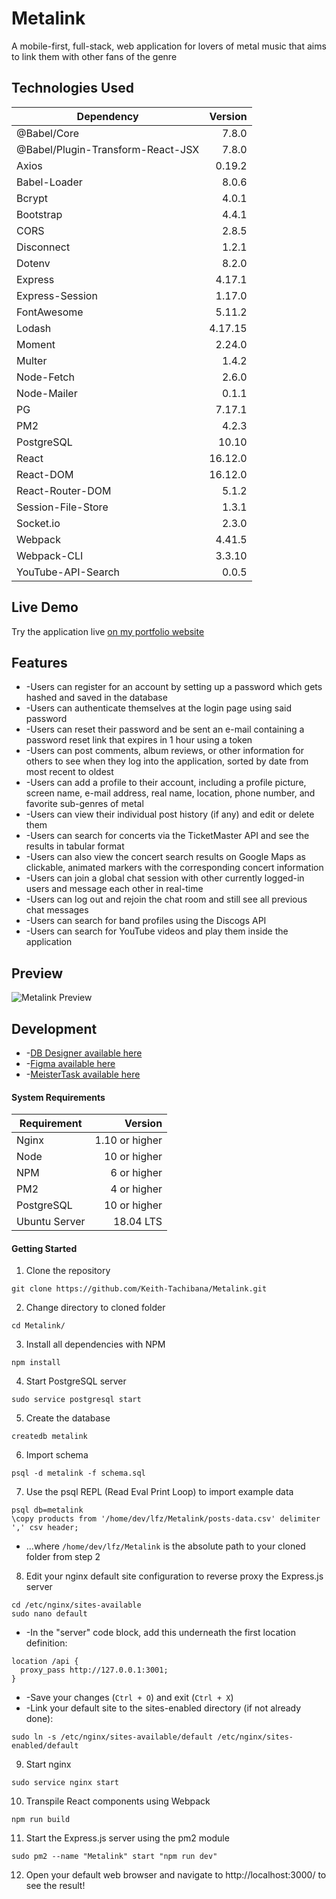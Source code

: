 # Metalink
A mobile-first, full-stack, web application for lovers of metal music that aims to link them with other fans of the genre
## Technologies Used
|              Dependency            | Version |
|------------------------------------|--------:|
| @Babel/Core                        | 7.8.0   |
| @Babel/Plugin-Transform-React-JSX  | 7.8.0   |
| Axios                              | 0.19.2  |
| Babel-Loader                       | 8.0.6   |
| Bcrypt                             | 4.0.1   |
| Bootstrap                          | 4.4.1   |
| CORS                               | 2.8.5   |
| Disconnect                         | 1.2.1   |
| Dotenv                             | 8.2.0   |
| Express                            | 4.17.1  |
| Express-Session                    | 1.17.0  |
| FontAwesome                        | 5.11.2  |
| Lodash                             | 4.17.15 |
| Moment                             | 2.24.0  |
| Multer                             | 1.4.2   |
| Node-Fetch                         | 2.6.0   |
| Node-Mailer                        | 0.1.1   |
| PG                                 | 7.17.1  |
| PM2                                | 4.2.3   |
| PostgreSQL                         | 10.10   |
| React                              | 16.12.0 |
| React-DOM                          | 16.12.0 |
| React-Router-DOM                   | 5.1.2   |
| Session-File-Store                 | 1.3.1   |
| Socket.io                          | 2.3.0   |
| Webpack                            | 4.41.5  |
| Webpack-CLI                        | 3.3.10  |
| YouTube-API-Search                 | 0.0.5   |
## Live Demo
Try the application live [on my portfolio website](https://metalink.keith-tachibana.com/)
## Features
- -Users can register for an account by setting up a password which gets hashed and saved in the database
- -Users can authenticate themselves at the login page using said password
- -Users can reset their password and be sent an e-mail containing a password reset link that expires in 1 hour using a token
- -Users can post comments, album reviews, or other information for others to see when they log into the application, sorted by date from most recent to oldest
- -Users can add a profile to their account, including a profile picture, screen name, e-mail address, real name, location, phone number, and favorite sub-genres of metal
- -Users can view their individual post history (if any) and edit or delete them
- -Users can search for concerts via the TicketMaster API and see the results in tabular format
- -Users can also view the concert search results on Google Maps as clickable, animated markers with the corresponding concert information
- -Users can join a global chat session with other currently logged-in users and message each other in real-time
- -Users can log out and rejoin the chat room and still see all previous chat messages
- -Users can search for band profiles using the Discogs API
- -Users can search for YouTube videos and play them inside the application
## Preview
![Metalink Preview](preview.gif "Metalink Preview")
## Development
- -[DB Designer available here](https://app.dbdesigner.net/designer/schema/312595)
- -[Figma available here](https://www.figma.com/file/pzkKz7ZmE00RLNJQBJOxA7/MetaLink?node-id=0%3A1)
- -[MeisterTask available here](https://www.meistertask.com/app/project/i8BR5WmN/metalink)
#### System Requirements
|  Requirement  |     Version    |
|---------------|---------------:|
| Nginx         | 1.10 or higher |
| Node          | 10 or higher   |
| NPM           | 6 or higher    |
| PM2           | 4 or higher    |
| PostgreSQL    | 10 or higher   |
| Ubuntu Server | 18.04 LTS      |
#### Getting Started
1. Clone the repository
  ```shell
  git clone https://github.com/Keith-Tachibana/Metalink.git
  ```
2. Change directory to cloned folder
  ```shell
  cd Metalink/
  ```
3. Install all dependencies with NPM
  ```shell
  npm install
  ```
4. Start PostgreSQL server
  ```shell
  sudo service postgresql start
  ```
5. Create the database
  ```shell
  createdb metalink
  ```
6. Import schema
  ```shell
  psql -d metalink -f schema.sql
  ```
7. Use the psql REPL (Read Eval Print Loop) to import example data
  ```shell
  psql db=metalink
  \copy products from '/home/dev/lfz/Metalink/posts-data.csv' delimiter ',' csv header;
  ```
  - ...where `/home/dev/lfz/Metalink` is the absolute path to your cloned folder from step 2
8. Edit your nginx default site configuration to reverse proxy the Express.js server
  ```shell
  cd /etc/nginx/sites-available
  sudo nano default
  ```
   - -In the "server" code block, add this underneath the first location definition:
  ```shell
  location /api {
    proxy_pass http://127.0.0.1:3001;
  }
  ```
   - -Save your changes (`Ctrl + O`) and exit (`Ctrl + X`)
   - -Link your default site to the sites-enabled directory (if not already done):
  ```shell
  sudo ln -s /etc/nginx/sites-available/default /etc/nginx/sites-enabled/default
  ```
9. Start nginx
  ```shell
  sudo service nginx start
  ```
10. Transpile React components using Webpack
  ```shell
  npm run build
  ```
11. Start the Express.js server using the pm2 module
  ```shell
  sudo pm2 --name "Metalink" start "npm run dev"
  ```
12. Open your default web browser and navigate to http://localhost:3000/ to see the result!
